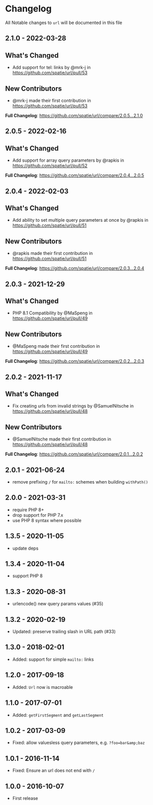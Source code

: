 # Changelog

All Notable changes to `url` will be documented in this file

## 2.1.0 - 2022-03-28

## What's Changed

- Add support for tel: links by @mrk-j in https://github.com/spatie/url/pull/53

## New Contributors

- @mrk-j made their first contribution in https://github.com/spatie/url/pull/53

**Full Changelog**: https://github.com/spatie/url/compare/2.0.5...2.1.0

## 2.0.5 - 2022-02-16

## What's Changed

- Add support for array query parameters by @rapkis in https://github.com/spatie/url/pull/52

**Full Changelog**: https://github.com/spatie/url/compare/2.0.4...2.0.5

## 2.0.4 - 2022-02-03

## What's Changed

- Add ability to set multiple query parameters at once by @rapkis in https://github.com/spatie/url/pull/51

## New Contributors

- @rapkis made their first contribution in https://github.com/spatie/url/pull/51

**Full Changelog**: https://github.com/spatie/url/compare/2.0.3...2.0.4

## 2.0.3 - 2021-12-29

## What's Changed

- PHP 8.1 Compatibility by @MaSpeng in https://github.com/spatie/url/pull/49

## New Contributors

- @MaSpeng made their first contribution in https://github.com/spatie/url/pull/49

**Full Changelog**: https://github.com/spatie/url/compare/2.0.2...2.0.3

## 2.0.2 - 2021-11-17

## What's Changed

- Fix creating urls from invalid strings by @SamuelNitsche in https://github.com/spatie/url/pull/48

## New Contributors

- @SamuelNitsche made their first contribution in https://github.com/spatie/url/pull/48

**Full Changelog**: https://github.com/spatie/url/compare/2.0.1...2.0.2

## 2.0.1 - 2021-06-24

- remove prefixing `/` for `mailto:` schemes when building `withPath()`

## 2.0.0 - 2021-03-31

- require PHP 8+
- drop support for PHP 7.x
- use PHP 8 syntax where possible

## 1.3.5 - 2020-11-05

- update deps

## 1.3.4 - 2020-11-04

- support PHP 8

## 1.3.3 - 2020-08-31

- urlencode() new query params values (#35)

## 1.3.2 - 2020-02-19

- Updated: preserve trailing slash in URL path (#33)

## 1.3.0 - 2018-02-01

- Added: support for simple `mailto:` links

## 1.2.0 - 2017-09-18

- Added: `Url` now is macroable

## 1.1.0 - 2017-07-01

- Added: `getFirstSegment` and `getLastSegment`

## 1.0.2 - 2017-03-09

- Fixed: allow valuesless query parameters, e.g. `?foo=bar&amp;baz`

## 1.0.1 - 2016-11-14

- Fixed: Ensure an url does not end with `/`

## 1.0.0 - 2016-10-07

- First release
